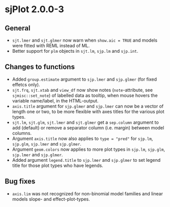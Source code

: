 # sjPlot 2.0.0-3

## General

* `sjt.lmer` and `sjt.glmer` now warn when `show.aic = TRUE` and models were fitted with REML instead of ML.
* Better support for `plm` objects in `sjt.lm`, `sjp.lm` and `sjp.int`.

## Changes to functions

* Added `group.estimate` argument to `sjp.lmer` and `sjp.glmer` (for fixed effetcs only).
* `sjt.frq`, `sjt.xtab` and `view_df` now show notes (`note`-attribute, see `sjmisc::set_note`) of labelled data as tooltip, when mouse hovers the variable name/label, in the HTML-output.
* `axis.title` argument for `sjp.glmer` and `sjp.lmer` can now be a vector of length one or two, to be more flexible with axes titles for the various plot types.
* `sjt.lm`, `sjt.glm`, `sjt.lmer` and `sjt.glmer` get a `sep.column` argument to add (default) or remove a separator column (i.e. margin) between model columns.
* Argument `axis.title` now also applies to `type = "pred"` for `sjp.lm`, `sjp.glm`, `sjp.lmer` and `sjp.glmer`.
* Argument `geom.colors` now applies to more plot types in `sjp.lm`, `sjp.glm`, `sjp.lmer` and `sjp.glmer`. 
* Added argument `legend.title` to `sjp.lmer` and `sjp.glmer` to set legend title for those plot types who have legends.

## Bug fixes

* `axis.lim` was not recognized for non-binomial model families and linear models slope- and effect-plot-types.
